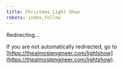 ```yaml
---
title: Christmas Light Show
robots: index,follow
---
```


<meta charset="utf-8">
<meta http-equiv="refresh" content="2;url=https://thealmostengineer.com/lightshow"/>

Redirecting...

If you are not automatically redirected,
go to [https://thealmostengineer.com/lightshow](https://thealmostengineer.com/lightshow).
